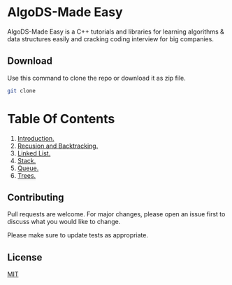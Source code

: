 # AlgoDS-Made Easy

AlgoDS-Made Easy is a C++ tutorials and libraries for learning algorithms & data structures easily and cracking coding interview for big companies.

## Download

Use this command to clone the repo or download it as zip file.

```bash
git clone
```

# Table Of Contents
1. [ Introduction. ](#Introduction)
<a name="Introduction"></a>
2. [ Recusion and Backtracking. ](#Recusion_and_Backtracking)
<a name="Recusion_and_Backtracking"></a>
3. [ Linked List. ](#Recusion_and_Backtracking)
4. [ Stack. ](#Recusion_and_Backtracking)
5. [ Queue. ](#Recusion_and_Backtracking)
6. [ Trees. ](#Recusion_and_Backtracking)

## Contributing
Pull requests are welcome. For major changes, please open an issue first to discuss what you would like to change.

Please make sure to update tests as appropriate.

## License
[MIT](https://choosealicense.com/licenses/mit/)
